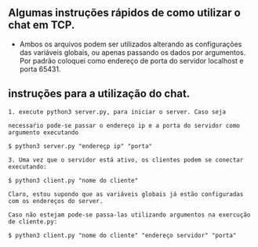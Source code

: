 
## Algumas instruções rápidos de como utilizar o chat em TCP.

  

- Ambos os arquivos podem ser utilizados alterando as configurações das variáveis globais, ou apenas passando os dados por argumentos. Por padrão coloquei como endereço de porta do servidor localhost e porta 65431.

  
  

## instruções para a utilização do chat.

	1. execute python3 server.py, para iniciar o server. Caso seja

	necessaŕio pode-se passar o endereço ip e a porta do servidor como argumento executando

	$ python3 server.py "endereçp ip" "porta"

	3. Uma vez que o servidor está ativo, os clientes podem se conectar executando:

	$ python3 client.py "nome do cliente"

	Claro, estou supondo que as variáveis globais já estão configuradas com os endereços do server.

	Caso não estejam pode-se passa-las utilizando argumentos na exercução de cliente.py:

	$ python3 client.py "nome do cliente" "endereço servidor" "porta"
		

